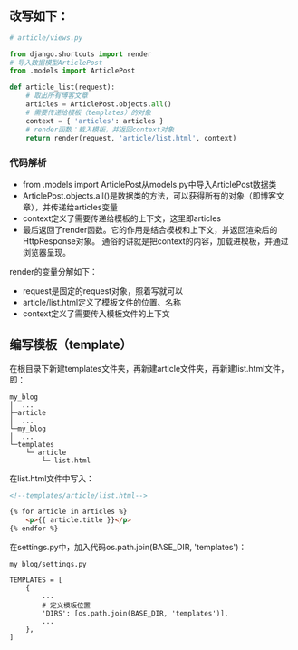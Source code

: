 
## 改写如下：
```python
# article/views.py

from django.shortcuts import render
# 导入数据模型ArticlePost
from .models import ArticlePost

def article_list(request):
    # 取出所有博客文章
    articles = ArticlePost.objects.all()
    # 需要传递给模板（templates）的对象
    context = { 'articles': articles }
    # render函数：载入模板，并返回context对象
    return render(request, 'article/list.html', context)
```
### 代码解析
+ from .models import ArticlePost从models.py中导入ArticlePost数据类
+ ArticlePost.objects.all()是数据类的方法，可以获得所有的对象（即博客文章），并传递给articles变量
+ context定义了需要传递给模板的上下文，这里即articles
+ 最后返回了render函数。它的作用是结合模板和上下文，并返回渲染后的HttpResponse对象。
  通俗的讲就是把context的内容，加载进模板，并通过浏览器呈现。

render的变量分解如下：
+ request是固定的request对象，照着写就可以
+ article/list.html定义了模板文件的位置、名称
+ context定义了需要传入模板文件的上下文

## 编写模板（template）
在根目录下新建templates文件夹，再新建article文件夹，再新建list.html文件，即：
```
my_blog
│  ...
├─article
│  ...
└─my_blog
│  ...
└─templates
    └─ article
        └─ list.html
```
在list.html文件中写入：
```html
<!--templates/article/list.html-->

{% for article in articles %}
    <p>{{ article.title }}</p>
{% endfor %}
```
在settings.py中，加入代码os.path.join(BASE_DIR, 'templates')：
```
my_blog/settings.py

TEMPLATES = [
    {
        ...
        # 定义模板位置
        'DIRS': [os.path.join(BASE_DIR, 'templates')],
        ...
    },
]
```
